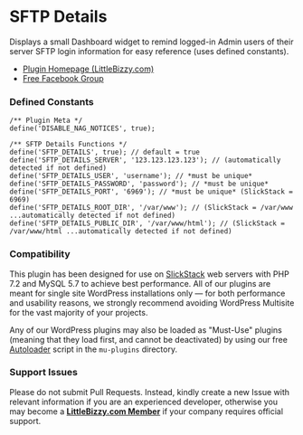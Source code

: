 # SFTP Details

Displays a small Dashboard widget to remind logged-in Admin users of their server SFTP login information for easy reference (uses defined constants).

* [Plugin Homepage (LittleBizzy.com)](https://www.littlebizzy.com/plugins/sftp-details)
* [Free Facebook Group](https://www.facebook.com/groups/littlebizzy/)

### Defined Constants

    /** Plugin Meta */
    define('DISABLE_NAG_NOTICES', true);
    
    /** SFTP Details Functions */
    define('SFTP_DETAILS', true); // default = true
    define('SFTP_DETAILS_SERVER', '123.123.123.123'); // (automatically detected if not defined)
    define('SFTP_DETAILS_USER', 'username'); // *must be unique*
    define('SFTP_DETAILS_PASSWORD', 'password'); // *must be unique*
    define('SFTP_DETAILS_PORT', '6969'); // *must be unique* (SlickStack = 6969)
    define('SFTP_DETAILS_ROOT_DIR', '/var/www'); // (SlickStack = /var/www ...automatically detected if not defined)
    define('SFTP_DETAILS_PUBLIC_DIR', '/var/www/html'); // (SlickStack = /var/www/html ...automatically detected if not defined)

### Compatibility

This plugin has been designed for use on [SlickStack](https://slickstack.io) web servers with PHP 7.2 and MySQL 5.7 to achieve best performance. All of our plugins are meant for single site WordPress installations only — for both performance and usability reasons, we strongly recommend avoiding WordPress Multisite for the vast majority of your projects.

Any of our WordPress plugins may also be loaded as "Must-Use" plugins (meaning that they load first, and cannot be deactivated) by using our free [Autoloader](https://github.com/littlebizzy/autoloader) script in the `mu-plugins` directory.

### Support Issues

Please do not submit Pull Requests. Instead, kindly create a new Issue with relevant information if you are an experienced developer, otherwise you may become a [**LittleBizzy.com Member**](https://www.littlebizzy.com/members) if your company requires official support.
